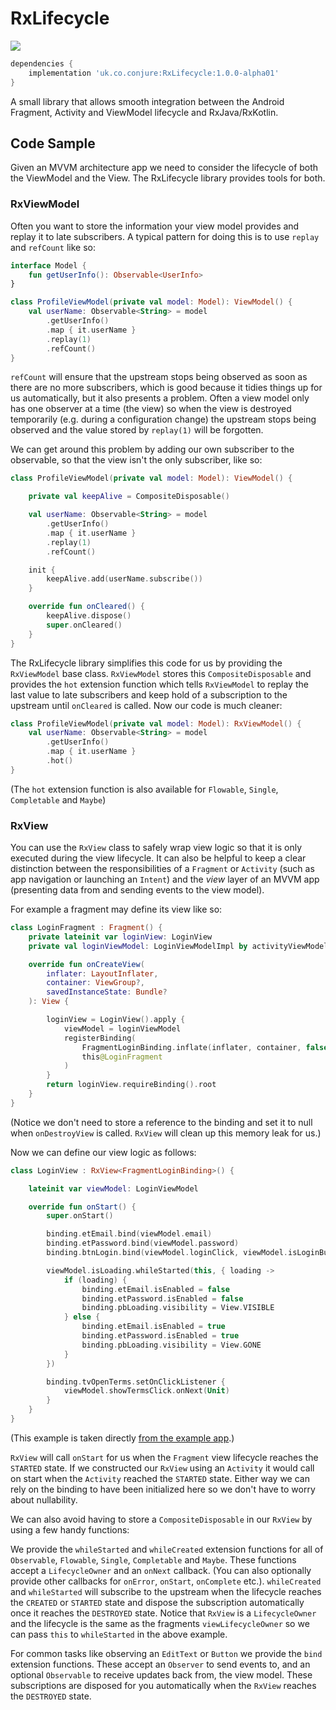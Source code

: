 # RxLifecycle
[![](https://jitpack.io/v/uk.co.conjure/RxLifecycle.svg)](https://jitpack.io/#uk.co.conjure/RxLifecycle)


```gradle
dependencies {
	implementation 'uk.co.conjure:RxLifecycle:1.0.0-alpha01'
}
```

A small library that allows smooth integration between the Android Fragment, Activity and ViewModel lifecycle and RxJava/RxKotlin.

## Code Sample

Given an MVVM architecture app we need to consider the lifecycle of both the ViewModel and the View. The RxLifecycle library provides tools for both.

### RxViewModel

Often you want to store the information your view model provides and replay it to late subscribers. A typical pattern for doing this is to use `replay` and `refCount` like so:

```kotlin
interface Model {
	fun getUserInfo(): Observable<UserInfo>
}

class ProfileViewModel(private val model: Model): ViewModel() {
	val userName: Observable<String> = model
		.getUserInfo()
		.map { it.userName }
		.replay(1)
		.refCount()
}
```

`refCount` will ensure that the upstream stops being observed as soon as there are no more subscribers, which is good because it tidies things up for us automatically, but it also presents a problem. Often a view model only has one observer at a time (the view) so when the view is destroyed temporarily (e.g. during a configuration change) the upstream stops being observed and the value stored by `replay(1)` will be forgotten. 

We can get around this problem by adding our own subscriber to the observable, so that the view isn't the only subscriber, like so:

```kotlin
class ProfileViewModel(private val model: Model): ViewModel() {

	private val keepAlive = CompositeDisposable()

	val userName: Observable<String> = model
		.getUserInfo()
		.map { it.userName }
		.replay(1)
		.refCount()

	init {
		keepAlive.add(userName.subscribe())
	}

	override fun onCleared() {
		keepAlive.dispose()
		super.onCleared()
	}
}
```

The RxLifecycle library simplifies this code for us by providing the `RxViewModel` base class. `RxViewModel` stores this `CompositeDisposable` and provides the `hot` extension function which tells `RxViewModel` to replay the last value to late subscribers and keep hold of a subscription to the upstream until `onCleared` is called. Now our code is much cleaner:

```kotlin
class ProfileViewModel(private val model: Model): RxViewModel() {
	val userName: Observable<String> = model
		.getUserInfo()
		.map { it.userName }
		.hot()
}
```

(The `hot` extension function is also available for `Flowable`, `Single`, `Completable` and `Maybe`)


### RxView

You can use the `RxView` class to safely wrap view logic so that it is only executed during the view lifecycle. It can also be helpful to keep a clear distinction between the responsibilities of a `Fragment` or `Activity` (such as app navigation or launching an `Intent`) and the *view* layer of an MVVM app (presenting data from and sending events to the view model).

For example a fragment may define its view like so: 

```kotlin
class LoginFragment : Fragment() {
    private lateinit var loginView: LoginView
    private val loginViewModel: LoginViewModelImpl by activityViewModels()

    override fun onCreateView(
        inflater: LayoutInflater,
        container: ViewGroup?,
        savedInstanceState: Bundle?
    ): View {

        loginView = LoginView().apply {
            viewModel = loginViewModel
            registerBinding(
                FragmentLoginBinding.inflate(inflater, container, false),
                this@LoginFragment
            )
        }
        return loginView.requireBinding().root
    }
}
```

(Notice we don't need to store a reference to the binding and set it to null when `onDestroyView` is called. `RxView` will clean up this memory leak for us.)

Now we can define our view logic as follows: 

```kotlin
class LoginView : RxView<FragmentLoginBinding>() {

    lateinit var viewModel: LoginViewModel

    override fun onStart() {
        super.onStart()

        binding.etEmail.bind(viewModel.email)
        binding.etPassword.bind(viewModel.password)
        binding.btnLogin.bind(viewModel.loginClick, viewModel.isLoginButtonEnabled)

        viewModel.isLoading.whileStarted(this, { loading ->
            if (loading) {
                binding.etEmail.isEnabled = false
                binding.etPassword.isEnabled = false
                binding.pbLoading.visibility = View.VISIBLE
            } else {
                binding.etEmail.isEnabled = true
                binding.etPassword.isEnabled = true
                binding.pbLoading.visibility = View.GONE
            }
        })

        binding.tvOpenTerms.setOnClickListener {
            viewModel.showTermsClick.onNext(Unit)
        }
    }
}
```

(This example is taken directly [from the example app](https://github.com/conjure/RxLifecycle/blob/main/rxlifecycleexampleapp/src/main/java/co/uk/conjure/rxlifecycle/exampleapp/LoginView.kt).)

`RxView` will call `onStart` for us when the `Fragment` view lifecycle reaches the `STARTED` state. If we constructed our `RxView` using an `Activity` it would call on start when the `Activity` reached the `STARTED` state. Either way we can rely on the binding to have been initialized here so we don't have to worry about nullability.

We can also avoid having to store a `CompositeDisposable` in our `RxView` by using a few handy functions:

We provide the `whileStarted` and `whileCreated` extension functions for all of `Observable`, `Flowable`, `Single`, `Completable` and `Maybe`. These functions accept a `LifecycleOwner` and an `onNext` callback. (You can also optionally provide other callbacks for `onError`, `onStart`, `onComplete` etc.). `whileCreated` and `whileStarted` will subscribe to the upstream when the lifecycle reaches the `CREATED` or `STARTED` state and dispose the subscription automatically once it reaches the `DESTROYED` state. Notice that `RxView` is a `LifecycleOwner` and the lifecycle is the same as the fragments `viewLifecycleOwner` so we can pass `this` to `whileStarted` in the above example.

For common tasks like observing an `EditText` or `Button` we provide the `bind` extension functions. These accept an `Observer` to send events to, and an optional `Observable` to receive updates back from, the view model. These subscriptions are disposed for you automatically when the `RxView` reaches the `DESTROYED` state.

